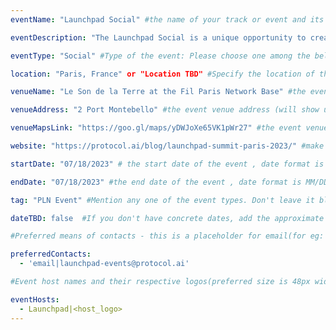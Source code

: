 ```yaml
---
eventName: "Launchpad Social" #the name of your track or event and its mandatory

eventDescription: "The Launchpad Social is a unique opportunity to create meaningful connections within the Protocol Labs Network. Embark on a floating location to experience a live pitch showcasing products & people tied to our ecosystem, and engage with current & past Launchpad participants, network companies & thought leaders in web3." #short description of your track or event limiting to 100-150 characters

eventType: "Social" #Type of the event: Please choose one among the below options or just leave it blank

location: "Paris, France" or "Location TBD" #Specify the location of the event.If you aren't sure about the location then mention "Location TBD"

venueName: "Le Son de la Terre at the Fil Paris Network Base" #the event venue name (will show up on the event card) or just leave it blank

venueAddress: "2 Port Montebello" #the event venue address (will show up on a map) or just leave it blank

venueMapsLink: "https://goo.gl/maps/yDWJoXe65VK1pWr27" #the event venue Map link (will show up on a map) or just leave it blank

website: "https://protocol.ai/blog/launchpad-summit-paris-2023/" #make sure to have all the relevant information: dates, venue, program, ticketing (if any), etc. or just leave it blank

startDate: "07/18/2023" # the start date of the event , date format is MM/DD/YYYY eg: if it is February 16th 2023 => 02/16/2023

endDate: "07/18/2023" #the end date of the event , date format is MM/DD/YYYY eg: if it is February 18th 2023 => 02/18/2023

tag: "PLN Event" #Mention any one of the event types. Don't leave it blank.

dateTBD: false  #If you don't have concrete dates, add the approximate dates & set dateTBD: true.

#Preferred means of contacts - this is a placeholder for email(for eg:  - email|mailto:<email_id>) and other social handles like Twitter, LinkedIn, Discord, etc. (for eg.   - 'twitter|https://twitter.com/IPFS/status/1629199396700098560?s=20')

preferredContacts:
  - 'email|launchpad-events@protocol.ai'

#Event host names and their respective logos(preferred size is 48px width, 48px height)-place the logo file on the path 'public/uploads' for eg.   - IPFS|ipfs-logo.png

eventHosts:
  - Launchpad|<host_logo>
---
```

